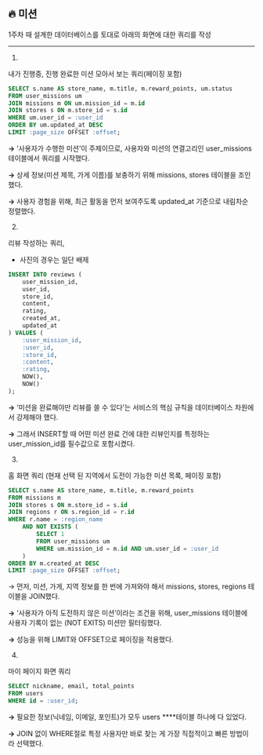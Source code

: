 ## 🔥 미션
1주차 때 설계한 데이터베이스를 토대로 아래의 화면에 대한 쿼리를 작성

---

1. 

내가 진행중, 진행 완료한 미션 모아서 보는 쿼리(페이징 포함)

```sql
SELECT s.name AS store_name, m.title, m.reward_points, um.status
FROM user_missions um
JOIN missions m ON um.mission_id = m.id
JOIN stores s ON m.store_id = s.id
WHERE um.user_id = :user_id
ORDER BY um.updated_at DESC
LIMIT :page_size OFFSET :offset;
```

**→** ‘사용자가 수행한 미션’이 주제이므로, 사용자와 미션의 연결고리인 user_missions 테이블에서 쿼리를 시작했다.

**→** 상세 정보(미션 제목, 가게 이름)를 보충하기 위해 missions, stores 테이블을 조인했다.

**→** 사용자 경험을 위해, 최근 활동을 먼저 보여주도록 updated_at 기준으로 내림차순 정렬했다.

2. 

리뷰 작성하는 쿼리,
* 사진의 경우는 일단 배제

```sql
INSERT INTO reviews (
    user_mission_id,
    user_id,
    store_id,
    content,
    rating,
    created_at,
    updated_at
) VALUES (
    :user_mission_id,
    :user_id,
    :store_id,
    :content,
    :rating,
    NOW(),
    NOW()
);
```

**→** ‘미션을 완료해야만 리뷰를 쓸 수 있다’는 서비스의 핵심 규칙을 데이터베이스 차원에서 강제해야 했다.

**→** 그래서 INSERT할 때 어떤 미션 완료 건에 대한 리뷰인지를 특정하는 user_mission_id를 필수값으로 포함시켰다.


3. 

홈 화면 쿼리
(현재 선택 된 지역에서 도전이 가능한 미션 목록, 페이징 포함)

```sql
SELECT s.name AS store_name, m.title, m.reward_points
FROM missions m
JOIN stores s ON m.store_id = s.id
JOIN regions r ON s.region_id = r.id
WHERE r.name = :region_name
    AND NOT EXISTS (
        SELECT 1
        FROM user_missions um
        WHERE um.mission_id = m.id AND um.user_id = :user_id
    )
ORDER BY m.created_at DESC
LIMIT :page_size OFFSET :offset;
```

→ 먼저, 미션, 가게, 지역 정보를 한 번에 가져와야 해서 missions, stores, regions 테이블을 JOIN했다.

**→** ‘사용자가 아직 도전하지 않은 미션’이라는 조건을 위해, user_missions 테이블에 사용자 기록이 없는 (NOT EXITS) 미션만 필터링했다.

**→** 성능을 위해 LIMIT와 OFFSET으로 페이징을 적용했다.

4. 

마이 페이지 화면 쿼리

```sql
SELECT nickname, email, total_points
FROM users
WHERE id = :user_id;
```

**→** 필요한 정보(닉네임, 이메일, 포인트)가 모두 users ****테이블 하나에 다 있었다.

**→** JOIN 없이 WHERE절로 특정 사용자만 바로 찾는 게 가장 직접적이고 빠른 방법이라 선택했다.